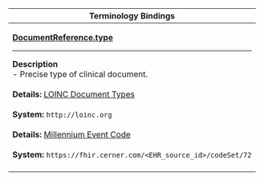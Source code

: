 |Terminology Bindings|
|---|
|<p>**[DocumentReference.type](http://hl7.org/fhir/DSTU2/documentreference-definitions.html#DocumentReference.type)**<hr>**Description**<br>- Precise type of clinical document.<br><br>**Details:** [LOINC Document Types](http://hl7.org/fhir/DSTU2/valueset-c80-doc-typecodes.html)<br><br>**System:** `http://loinc.org`<br><br>**Details:** [Millennium Event Code](/millennium/dstu2/proprietary-codes/#code-set-72-event-code)<br><br>**System:** `https://fhir.cerner.com/<EHR_source_id>/codeSet/72`<br><br>|
